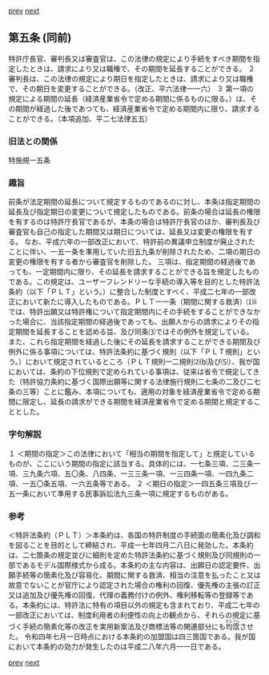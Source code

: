 [prev](/specific/markdowns/特許法/003_Mp-Ch_1-At_4.md)
[next](/specific/markdowns/特許法/005_Mp-Ch_1-At_6.md)
## 第五条 (同前)
特許庁長官、審判長又は審査官は、この法律の規定により手続をすべき期間を指定したときは、請求により又は職権で、その期間を延長することができる。
２ 審判長は、この法律の規定により期日を指定したときは、請求により又は職権で、その期日を変更することができる。（改正、平六法律一一六）
３ 第一項の規定による期間の延長（経済産業省令で定める期間に係るものに限る。）は、その期間が経過した後であつても、経済産業省令で定める期間内に限り、請求することができる。（本項追加、平二七法律五五）

### 旧法との関係
特施規一五条

### 趣旨
前条が法定期間の延長について規定するものであるのに対し、本条は指定期間の延長及び指定期日の変更について規定したものである。前条の場合は延長の権限を有するのは特許庁長官であるが、本条の場合は特許庁長官のほか、審判長及び審査官も自己の指定した期間又は期日については、延長又は変更の権限を有する。
なお、平成六年の一部改正において、特許前の異議申立制度が廃止されたことに伴い、一五一条を準用していた旧五九条が削除されたため、二項の期日の変更の権限を有する者から審査官を削除した。
三項は、指定期間の経過後であっても、一定期間内に限り、その延長を請求することができる旨を規定したものである。この規定は、ユーザーフレンドリーな手続の導入等を目的とした特許法条約（以下「ＰＬＴ」という。）に整合した制度とすべく、平成二七年の一部改正において新たに導入したものである。ＰＬＴ一一条（期間に関する救済）⑴ⅱでは、特許出願又は特許権について指定期間内にその手続をすることができなかった場合に、当該指定期間の経過後であっても、出願人からの請求によりその指定期間を延長することを認める旨、及び同条⑶ではその例外を規定している。
また、これら指定期間を経過した後にその延長を請求することができる期間及び例外に係る事項については、特許法条約に基づく規則（以下「ＰＬＴ規則」という。）において規定されているところ（ＰＬＴ規則一二規則⑵⒝及び⑸）、我が国においては、条約の下位規則で定められている事項は、従来は省令で規定してきた（特許協力条約に基づく国際出願等に関する法律施行規則二七条の二及び二七条の三等）ことに鑑み、本項についても、適用の対象を経済産業省令で定める期間に限定し、延長の請求ができる期間を経済産業省令で定める期間と規定することとした。

### 字句解説
１ ＜期間の指定＞この法律において「相当の期間を指定して」と規定しているものが、ここにいう期間の指定に該当する。具体的には、一七条三項、二三条一項、三九条六項、五〇条、八四条、一三三条一項、一三四条一項、一四九条二項、一五〇条五項、一六五条等である。
２ ＜期日の指定＞一四五条三項及び一五一条において準用する民事訴訟法九三条一項に規定するものがある。

### 参考
＜特許法条約（ＰＬＴ）＞本条約は、各国の特許制度の手続面の簡素化及び調和を図ることを目的として締結され、平成一七年四月二八日に発効した。本条約は、二七箇条の規定並びに細則を定めた特許法条約に基づく規則及び同規則の一部であるモデル国際様式から成る。本条約の主な内容は、出願日の認定要件、出願手続等の簡素化及び容易化、期間に関する救済、相当の注意を払ったこと又は故意でないことが官庁により認定された場合の権利の回復、優先権の主張の訂正又は追加及び優先権の回復、代理の義務付けの例外、権利移転等の登録等である。本条約には、特許法に特有の項目以外の規定も含まれており、平成二七年の一部改正においては、制度利用者の利便性の向上の観点から、それらの規定に基づく手続の簡素化等の改正を実用新案法及び商標法等の関連部分にも<Ruby>均<Rt>きん</Rt></Ruby><Ruby>霑<Rt>てん</Rt></Ruby>させた。
令和四年七月一日時点における本条約の加盟国は四三箇国である。我が国において本条約の効力が発生したのは平成二八年六月一一日である。

[prev](/specific/markdowns/特許法/003_Mp-Ch_1-At_4.md)
[next](/specific/markdowns/特許法/005_Mp-Ch_1-At_6.md)